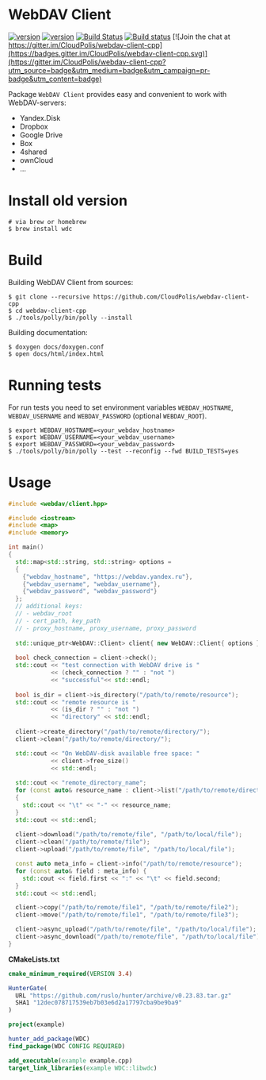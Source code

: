 WebDAV Client
===
[![version](https://img.shields.io/badge/hunter-v0.19.79-blue.svg)](https://github.com/ruslo/hunter/tree/v0.19.79)
[![version](https://img.shields.io/badge/wdc-v1.1.4-blue.svg)](https://github.com/CloudPolis/webdav-client-cpp/releases/tag/v1.1.4)
[![Build Status](https://travis-ci.org/CloudPolis/webdav-client-cpp.svg?branch=master)](https://travis-ci.org/CloudPolis/webdav-client-cpp)
[![Build status](https://ci.appveyor.com/api/projects/status/cr2xwpwe3iiafbwg?svg=true)](https://ci.appveyor.com/project/rusdevops/webdav-client-cpp)
[![Join the chat at https://gitter.im/CloudPolis/webdav-client-cpp](https://badges.gitter.im/CloudPolis/webdav-client-cpp.svg)](https://gitter.im/CloudPolis/webdav-client-cpp?utm_source=badge&utm_medium=badge&utm_campaign=pr-badge&utm_content=badge)

Package ```WebDAV Client``` provides easy and convenient to work with WebDAV-servers:

 - Yandex.Disk
 - Dropbox
 - Google Drive
 - Box
 - 4shared
 - ownCloud
 - ...

Install old version
===

```ShellSession
# via brew or homebrew
$ brew install wdc
```

Build
===

Building WebDAV Client from sources:

```ShellSession
$ git clone --recursive https://github.com/CloudPolis/webdav-client-cpp
$ cd webdav-client-cpp
$ ./tools/polly/bin/polly --install
```

Building documentation:
```ShellSession
$ doxygen docs/doxygen.conf
$ open docs/html/index.html
```

Running tests
===

For run tests you need to set environment variables `WEBDAV_HOSTNAME`, 
`WEBDAV_USERNAME` and `WEBDAV_PASSWORD` (optional `WEBDAV_ROOT`).

```ShellSession
$ export WEBDAV_HOSTNAME=<your_webdav_hostname>
$ export WEBDAV_USERNAME=<your_webdav_username>
$ export WEBDAV_PASSWORD=<your_webdav_password>
$ ./tools/polly/bin/polly --test --reconfig --fwd BUILD_TESTS=yes
```

Usage
===

```C++
#include <webdav/client.hpp>

#include <iostream>
#include <map>
#include <memory>

int main()
{
  std::map<std::string, std::string> options =
  {
    {"webdav_hostname", "https://webdav.yandex.ru"},
    {"webdav_username", "webdav_username"},
    {"webdav_password", "webdav_password"}
  };
  // additional keys: 
  // - webdav_root
  // - cert_path, key_path
  // - proxy_hostname, proxy_username, proxy_password
            
  std::unique_ptr<WebDAV::Client> client{ new WebDAV::Client{ options } };
  
  bool check_connection = client->check();
  std::cout << "test connection with WebDAV drive is " 
            << (check_connection ? "" : "not ")
            << "successful"<< std::endl;
  
  bool is_dir = client->is_directory("/path/to/remote/resource");
  std::cout << "remote resource is " 
            << (is_dir ? "" : "not ") 
            << "directory" << std::endl;
  
  client->create_directory("/path/to/remote/directory/");
  client->clean("/path/to/remote/directory/");

  std::cout << "On WebDAV-disk available free space: " 
            << client->free_size() 
            << std::endl;
  
  std::cout << "remote_directory_name";
  for (const auto& resource_name : client->list("/path/to/remote/directory/"))
  {
    std::cout << "\t" << "-" << resource_name;
  }
  std::cout << std::endl;
  
  client->download("/path/to/remote/file", "/path/to/local/file");
  client->clean("/path/to/remote/file");
  client->upload("/path/to/remote/file", "/path/to/local/file");

  const auto meta_info = client->info("/path/to/remote/resource");
  for (const auto& field : meta_info) {
    std::cout << field.first << ":" << "\t" << field.second;
  }
  std::cout << std::endl;

  client->copy("/path/to/remote/file1", "/path/to/remote/file2");
  client->move("/path/to/remote/file1", "/path/to/remote/file3");

  client->async_upload("/path/to/remote/file", "/path/to/local/file");
  client->async_download("/path/to/remote/file", "/path/to/local/file");
}
```

**CMakeLists.txt**
```cmake
cmake_minimum_required(VERSION 3.4)

HunterGate(
  URL "https://github.com/ruslo/hunter/archive/v0.23.83.tar.gz"
  SHA1 "12dec078717539eb7b03e6d2a17797cba9be9ba9"
)

project(example)

hunter_add_package(WDC)
find_package(WDC CONFIG REQUIRED)

add_executable(example example.cpp)
target_link_libraries(example WDC::libwdc)
```
